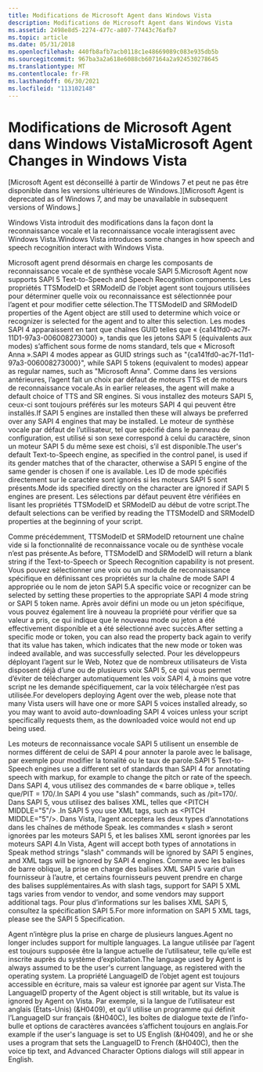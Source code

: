 ```yaml
---
title: Modifications de Microsoft Agent dans Windows Vista
description: Modifications de Microsoft Agent dans Windows Vista
ms.assetid: 2498e8d5-2274-477c-a807-77443c76afb7
ms.topic: article
ms.date: 05/31/2018
ms.openlocfilehash: 440fb8afb7acb0118c1e48669089c083e935db5b
ms.sourcegitcommit: 967ba3a2a618e6088cb607164a2a924530278645
ms.translationtype: MT
ms.contentlocale: fr-FR
ms.lasthandoff: 06/30/2021
ms.locfileid: "113102148"
---
```

# <a name="microsoft-agent-changes-in-windows-vista"></a><span data-ttu-id="0ac04-103">Modifications de Microsoft Agent dans Windows Vista</span><span class="sxs-lookup"><span data-stu-id="0ac04-103">Microsoft Agent Changes in Windows Vista</span></span>

<span data-ttu-id="0ac04-104">\[Microsoft Agent est déconseillé à partir de Windows 7 et peut ne pas être disponible dans les versions ultérieures de Windows.\]</span><span class="sxs-lookup"><span data-stu-id="0ac04-104">\[Microsoft Agent is deprecated as of Windows 7, and may be unavailable in subsequent versions of Windows.\]</span></span>

<span data-ttu-id="0ac04-105">Windows Vista introduit des modifications dans la façon dont la reconnaissance vocale et la reconnaissance vocale interagissent avec Windows Vista.</span><span class="sxs-lookup"><span data-stu-id="0ac04-105">Windows Vista introduces some changes in how speech and speech recognition interact with Windows Vista.</span></span>

<span data-ttu-id="0ac04-106">Microsoft agent prend désormais en charge les composants de reconnaissance vocale et de synthèse vocale SAPI 5.</span><span class="sxs-lookup"><span data-stu-id="0ac04-106">Microsoft Agent now supports SAPI 5 Text-to-Speech and Speech Recognition components.</span></span> <span data-ttu-id="0ac04-107">Les propriétés TTSModeID et SRModeID de l’objet agent sont toujours utilisées pour déterminer quelle voix ou reconnaissance est sélectionnée pour l’agent et pour modifier cette sélection.</span><span class="sxs-lookup"><span data-stu-id="0ac04-107">The TTSModeID and SRModeID properties of the Agent object are still used to determine which voice or recognizer is selected for the agent and to alter this selection.</span></span> <span data-ttu-id="0ac04-108">Les modes SAPI 4 apparaissent en tant que chaînes GUID telles que « {ca141fd0-ac7f-11D1-97a3-006008273000} », tandis que les jetons SAPI 5 (équivalents aux modes) s’affichent sous forme de noms standard, tels que « Microsoft Anna ».</span><span class="sxs-lookup"><span data-stu-id="0ac04-108">SAPI 4 modes appear as GUID strings such as "{ca141fd0-ac7f-11d1-97a3-006008273000}", while SAPI 5 tokens (equivalent to modes) appear as regular names, such as "Microsoft Anna".</span></span> <span data-ttu-id="0ac04-109">Comme dans les versions antérieures, l’agent fait un choix par défaut de moteurs TTS et de moteurs de reconnaissance vocale.</span><span class="sxs-lookup"><span data-stu-id="0ac04-109">As in earlier releases, the agent will make a default choice of TTS and SR engines.</span></span> <span data-ttu-id="0ac04-110">Si vous installez des moteurs SAPI 5, ceux-ci sont toujours préférés sur les moteurs SAPI 4 qui peuvent être installés.</span><span class="sxs-lookup"><span data-stu-id="0ac04-110">If SAPI 5 engines are installed then these will always be preferred over any SAPI 4 engines that may be installed.</span></span> <span data-ttu-id="0ac04-111">Le moteur de synthèse vocale par défaut de l’utilisateur, tel que spécifié dans le panneau de configuration, est utilisé si son sexe correspond à celui du caractère, sinon un moteur SAPI 5 du même sexe est choisi, s’il est disponible.</span><span class="sxs-lookup"><span data-stu-id="0ac04-111">The user's default Text-to-Speech engine, as specified in the control panel, is used if its gender matches that of the character, otherwise a SAPI 5 engine of the same gender is chosen if one is available.</span></span> <span data-ttu-id="0ac04-112">Les ID de mode spécifiés directement sur le caractère sont ignorés si les moteurs SAPI 5 sont présents.</span><span class="sxs-lookup"><span data-stu-id="0ac04-112">Mode ids specified directly on the character are ignored if SAPI 5 engines are present.</span></span> <span data-ttu-id="0ac04-113">Les sélections par défaut peuvent être vérifiées en lisant les propriétés TTSModeID et SRModeID au début de votre script.</span><span class="sxs-lookup"><span data-stu-id="0ac04-113">The default selections can be verified by reading the TTSModeID and SRModeID properties at the beginning of your script.</span></span>

<span data-ttu-id="0ac04-114">Comme précédemment, TTSModeID et SRModeID retournent une chaîne vide si la fonctionnalité de reconnaissance vocale ou de synthèse vocale n’est pas présente.</span><span class="sxs-lookup"><span data-stu-id="0ac04-114">As before, TTSModeID and SRModeID will return a blank string if the Text-to-Speech or Speech Recognition capability is not present.</span></span> <span data-ttu-id="0ac04-115">Vous pouvez sélectionner une voix ou un module de reconnaissance spécifique en définissant ces propriétés sur la chaîne de mode SAPI 4 appropriée ou le nom de jeton SAPI 5.</span><span class="sxs-lookup"><span data-stu-id="0ac04-115">A specific voice or recognizer can be selected by setting these properties to the appropriate SAPI 4 mode string or SAPI 5 token name.</span></span> <span data-ttu-id="0ac04-116">Après avoir défini un mode ou un jeton spécifique, vous pouvez également lire à nouveau la propriété pour vérifier que sa valeur a pris, ce qui indique que le nouveau mode ou jeton a été effectivement disponible et a été sélectionné avec succès.</span><span class="sxs-lookup"><span data-stu-id="0ac04-116">After setting a specific mode or token, you can also read the property back again to verify that its value has taken, which indicates that the new mode or token was indeed available, and was successfully selected.</span></span> <span data-ttu-id="0ac04-117">Pour les développeurs déployant l’agent sur le Web, Notez que de nombreux utilisateurs de Vista disposent déjà d’une ou de plusieurs voix SAPI 5, ce qui vous permet d’éviter de télécharger automatiquement les voix SAPI 4, à moins que votre script ne les demande spécifiquement, car la voix téléchargée n’est pas utilisée.</span><span class="sxs-lookup"><span data-stu-id="0ac04-117">For developers deploying Agent over the web, please note that many Vista users will have one or more SAPI 5 voices installed already, so you may want to avoid auto-downloading SAPI 4 voices unless your script specifically requests them, as the downloaded voice would not end up being used.</span></span>

<span data-ttu-id="0ac04-118">Les moteurs de reconnaissance vocale SAPI 5 utilisent un ensemble de normes différent de celui de SAPI 4 pour annoter la parole avec le balisage, par exemple pour modifier la tonalité ou le taux de parole.</span><span class="sxs-lookup"><span data-stu-id="0ac04-118">SAPI 5 Text-to-Speech engines use a different set of standards than SAPI 4 for annotating speech with markup, for example to change the pitch or rate of the speech.</span></span> <span data-ttu-id="0ac04-119">Dans SAPI 4, vous utilisez des commandes de « barre oblique », telles que/PIT = 170/.</span><span class="sxs-lookup"><span data-stu-id="0ac04-119">In SAPI 4 you use "slash" commands, such as /pit=170/.</span></span> <span data-ttu-id="0ac04-120">Dans SAPI 5, vous utilisez des balises XML, telles que \<PITCH MIDDLE="5"/> .</span><span class="sxs-lookup"><span data-stu-id="0ac04-120">In SAPI 5 you use XML tags, such as \<PITCH MIDDLE="5"/>.</span></span> <span data-ttu-id="0ac04-121">Dans Vista, l’agent acceptera les deux types d’annotations dans les chaînes de méthode Speak. les commandes « slash » seront ignorées par les moteurs SAPI 5, et les balises XML seront ignorées par les moteurs SAPI 4.</span><span class="sxs-lookup"><span data-stu-id="0ac04-121">In Vista, Agent will accept both types of annotations in Speak method strings "slash" commands will be ignored by SAPI 5 engines, and XML tags will be ignored by SAPI 4 engines.</span></span> <span data-ttu-id="0ac04-122">Comme avec les balises de barre oblique, la prise en charge des balises XML SAPI 5 varie d’un fournisseur à l’autre, et certains fournisseurs peuvent prendre en charge des balises supplémentaires.</span><span class="sxs-lookup"><span data-stu-id="0ac04-122">As with slash tags, support for SAPI 5 XML tags varies from vendor to vendor, and some vendors may support additional tags.</span></span> <span data-ttu-id="0ac04-123">Pour plus d’informations sur les balises XML SAPI 5, consultez la spécification SAPI 5.</span><span class="sxs-lookup"><span data-stu-id="0ac04-123">For more information on SAPI 5 XML tags, please see the SAPI 5 Specification.</span></span>

<span data-ttu-id="0ac04-124">Agent n’intègre plus la prise en charge de plusieurs langues.</span><span class="sxs-lookup"><span data-stu-id="0ac04-124">Agent no longer includes support for multiple languages.</span></span> <span data-ttu-id="0ac04-125">La langue utilisée par l’agent est toujours supposée être la langue actuelle de l’utilisateur, telle qu’elle est inscrite auprès du système d’exploitation.</span><span class="sxs-lookup"><span data-stu-id="0ac04-125">The language used by Agent is always assumed to be the user's current language, as registered with the operating system.</span></span> <span data-ttu-id="0ac04-126">La propriété LanguageID de l’objet agent est toujours accessible en écriture, mais sa valeur est ignorée par agent sur Vista.</span><span class="sxs-lookup"><span data-stu-id="0ac04-126">The LanguageID property of the Agent object is still writable, but its value is ignored by Agent on Vista.</span></span> <span data-ttu-id="0ac04-127">Par exemple, si la langue de l’utilisateur est anglais (États-Unis) (&H0409), et qu’il utilise un programme qui définit l’LanguageID sur français (&H040C), les boîtes de dialogue texte de l’info-bulle et options de caractères avancées s’affichent toujours en anglais.</span><span class="sxs-lookup"><span data-stu-id="0ac04-127">For example if the user's language is set to US English (&H0409), and he or she uses a program that sets the LanguageID to French (&H040C), then the voice tip text, and Advanced Character Options dialogs will still appear in English.</span></span>

 

 




